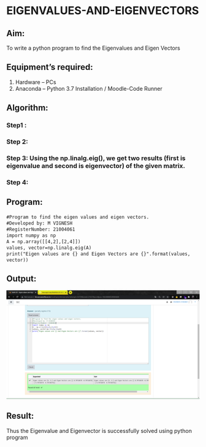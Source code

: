 # EIGENVALUES-AND-EIGENVECTORS
## Aim:
To write a python program to find the Eigenvalues and Eigen Vectors
## Equipment’s required:
1. 	Hardware – PCs
2. 	Anaconda – Python 3.7 Installation / Moodle-Code Runner
## Algorithm:
### Step1 : 
### Step 2: 
### Step 3: Using the np.linalg.eig(),  we get two results (first is eigenvalue and second is eigenvector) of the given matrix.
### Step 4: 

## Program:
~~~
#Program to find the eigen values and eigen vectors.
#Developed by: M VIGNESH
#RegisterNumber: 21004061
import numpy as np
A = np.array([[4,2],[2,4]])
values, vector=np.linalg.eig(A)
print("Eigen values are {} and Eigen Vectors are {}".format(values, vector))
~~~
## Output:
![SEC](exp4.png)
## Result:
Thus the Eigenvalue and Eigenvector is successfully solved using python program
